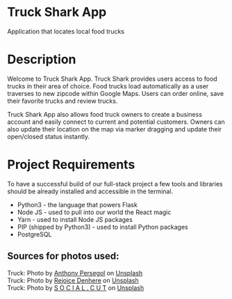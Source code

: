 # Truck Shark App

Application that locates local food trucks

# Description

Welcome to Truck Shark App. Truck Shark provides users access to food trucks in their area of choice. 
Food trucks load automatically as a user traverses to new zipcode within Google Maps. Users can order online, save their favorite trucks and review trucks.

Truck Shark App also allows food truck owners to create a business account and easily connect to current and potential customers. Owners can also update their location on the map via marker dragging and update their open/closed status instantly.

# Project Requirements

To have a successful build of our full-stack project a few tools and libraries should be already installed and accessible in the terminal.

* Python3 - the language that powers Flask
* Node JS - used to pull into our world the React magic
* Yarn - used to install Node JS packages
* PIP (shipped by Python3) - used to install Python packages
* PostgreSQL


## Sources for photos used:

Truck: Photo by <a href="https://unsplash.com/@moanarchives?utm_source=unsplash&utm_medium=referral&utm_content=creditCopyText">Anthony Persegol</a> on <a href="https://unsplash.com/photos/gBJN5pgr6AQ?utm_source=unsplash&utm_medium=referral&utm_content=creditCopyText">Unsplash</a><br>
Truck: Photo by <a href="https://unsplash.com/@triolette?utm_source=unsplash&utm_medium=referral&utm_content=creditCopyText">Rejoice Denhere</a> on <a href="https://unsplash.com/photos/5HFUWHd5cTQ?utm_source=unsplash&utm_medium=referral&utm_content=creditCopyText">Unsplash</a><br>
Truck: Photo by <a href="https://unsplash.com/es/@socialcut?utm_source=unsplash&utm_medium=referral&utm_content=creditCopyText">S O C I A L . C U T</a> on <a href="https://unsplash.com/photos/-eeAvufLf9A?utm_source=unsplash&utm_medium=referral&utm_content=creditCopyText">Unsplash</a>
  
  
